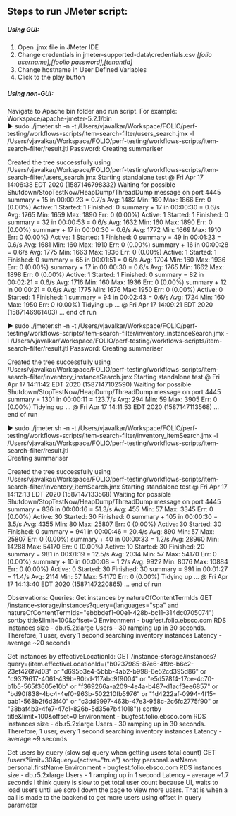 ## Steps to run JMeter script:
##### Using GUI:
1. Open .jmx file in JMeter IDE
2. Change credentials in jmeter-supported-data\credentials.csv 
_[folio username],[foolio password],[tenantId]_
3. Change hostname in User Defined Variables
4. Click to the play button

##### Using non-GUI:
Navigate to Apache bin folder and run script.
For example:
Workspace/apache-jmeter-5.2.1/bin                                                                                                                                                                                                                            
▶ sudo ./jmeter.sh -n -t /Users/vjavalkar/Workspace/FOLIO/perf-testing/workflows-scripts/item-search-filter/users_search.jmx -l /Users/vjavalkar/Workspace/FOLIO/perf-testing/workflows-scripts/item-search-filter/result.jtl 
Password:
Creating summariser <summary>
Created the tree successfully using /Users/vjavalkar/Workspace/FOLIO/perf-testing/workflows-scripts/item-search-filter/users_search.jmx
Starting standalone test @ Fri Apr 17 14:06:38 EDT 2020 (1587146798332)
Waiting for possible Shutdown/StopTestNow/HeapDump/ThreadDump message on port 4445
summary +     15 in 00:00:23 =    0.7/s Avg:  1482 Min:   160 Max:  1866 Err:     0 (0.00%) Active: 1 Started: 1 Finished: 0
summary +     17 in 00:00:30 =    0.6/s Avg:  1765 Min:  1659 Max:  1890 Err:     0 (0.00%) Active: 1 Started: 1 Finished: 0
summary =     32 in 00:00:53 =    0.6/s Avg:  1632 Min:   160 Max:  1890 Err:     0 (0.00%)
summary +     17 in 00:00:30 =    0.6/s Avg:  1772 Min:  1669 Max:  1910 Err:     0 (0.00%) Active: 1 Started: 1 Finished: 0
summary =     49 in 00:01:23 =    0.6/s Avg:  1681 Min:   160 Max:  1910 Err:     0 (0.00%)
summary +     16 in 00:00:28 =    0.6/s Avg:  1775 Min:  1663 Max:  1936 Err:     0 (0.00%) Active: 1 Started: 1 Finished: 0
summary =     65 in 00:01:51 =    0.6/s Avg:  1704 Min:   160 Max:  1936 Err:     0 (0.00%)
summary +     17 in 00:00:30 =    0.6/s Avg:  1765 Min:  1662 Max:  1898 Err:     0 (0.00%) Active: 1 Started: 1 Finished: 0
summary =     82 in 00:02:21 =    0.6/s Avg:  1716 Min:   160 Max:  1936 Err:     0 (0.00%)
summary +     12 in 00:00:21 =    0.6/s Avg:  1775 Min:  1676 Max:  1950 Err:     0 (0.00%) Active: 0 Started: 1 Finished: 1
summary =     94 in 00:02:43 =    0.6/s Avg:  1724 Min:   160 Max:  1950 Err:     0 (0.00%)
Tidying up ...    @ Fri Apr 17 14:09:21 EDT 2020 (1587146961403)
... end of run
                                                                                                                                                                                                                           
▶ sudo ./jmeter.sh -n -t /Users/vjavalkar/Workspace/FOLIO/perf-testing/workflows-scripts/item-search-filter/inventory_instanceSearch.jmx -l /Users/vjavalkar/Workspace/FOLIO/perf-testing/workflows-scripts/item-search-filter/result.jtl 
Password:
Creating summariser <summary>
Created the tree successfully using /Users/vjavalkar/Workspace/FOLIO/perf-testing/workflows-scripts/item-search-filter/inventory_instanceSearch.jmx
Starting standalone test @ Fri Apr 17 14:11:42 EDT 2020 (1587147102590)
Waiting for possible Shutdown/StopTestNow/HeapDump/ThreadDump message on port 4445
summary =   1301 in 00:00:11 =  123.7/s Avg:   294 Min:    59 Max:  3905 Err:     0 (0.00%)
Tidying up ...    @ Fri Apr 17 14:11:53 EDT 2020 (1587147113568)
... end of run
                                                                                                                                                                                                                           
▶ sudo ./jmeter.sh -n -t /Users/vjavalkar/Workspace/FOLIO/perf-testing/workflows-scripts/item-search-filter/inventory_itemSearch.jmx -l /Users/vjavalkar/Workspace/FOLIO/perf-testing/workflows-scripts/item-search-filter/result.jtl    
Creating summariser <summary>
Created the tree successfully using /Users/vjavalkar/Workspace/FOLIO/perf-testing/workflows-scripts/item-search-filter/inventory_itemSearch.jmx
Starting standalone test @ Fri Apr 17 14:12:13 EDT 2020 (1587147133568)
Waiting for possible Shutdown/StopTestNow/HeapDump/ThreadDump message on port 4445
summary +    836 in 00:00:16 =   51.3/s Avg:   455 Min:    57 Max:  3345 Err:     0 (0.00%) Active: 30 Started: 30 Finished: 0
summary +    105 in 00:00:30 =    3.5/s Avg:  4355 Min:    80 Max: 25807 Err:     0 (0.00%) Active: 30 Started: 30 Finished: 0
summary =    941 in 00:00:46 =   20.4/s Avg:   890 Min:    57 Max: 25807 Err:     0 (0.00%)
summary +     40 in 00:00:33 =    1.2/s Avg: 28960 Min: 14288 Max: 54170 Err:     0 (0.00%) Active: 10 Started: 30 Finished: 20
summary =    981 in 00:01:19 =   12.5/s Avg:  2034 Min:    57 Max: 54170 Err:     0 (0.00%)
summary +     10 in 00:00:08 =    1.2/s Avg:  9922 Min:  8076 Max: 10884 Err:     0 (0.00%) Active: 0 Started: 30 Finished: 30
summary =    991 in 00:01:27 =   11.4/s Avg:  2114 Min:    57 Max: 54170 Err:     0 (0.00%)
Tidying up ...    @ Fri Apr 17 14:13:40 EDT 2020 (1587147220865)
... end of run

Observations:
Queries:
Get instances by natureOfContentTermIds
GET /instance-storage/instances?query=(languages="spa" and natureOfContentTermIds="ebbbdef1-00e1-428b-bc11-314dc0705074") sortby title&limit=100&offset=0 
Environment - bugfest.folio.ebsco.com
RDS instances size - db.r5.2xlarge
Users - 30 ramping up in 30 seconds. Therefore, 1 user, every 1 second searching inventory instances
Latency - average ~20 seconds

Get instances by effectiveLocationId:
GET /instance-storage/instances?query=(item.effectiveLocationId=("b0237985-87e6-4f9c-b6c2-23ef426f7d03" or "d695b3e4-5bbb-4ab2-b998-6e52cd395d86" or "c9379617-4061-439b-80bd-117abc9f9004" or "e5d578f4-17ce-4c70-b1b5-565f3605e10b" or "f369266a-a209-4e4a-b487-d1acf3ee6857" or "bd90f838-4bc4-4ef0-963b-502210fb5976" or "1d4222af-0994-4f15-bab1-568b2f6d3f40" or "c3dd9997-463b-47e3-958c-2c6fc2775f90" or "38baf4b3-4fe7-47c1-826b-5d35e7b41018")) sortby title&limit=100&offset=0
Environment - bugfest.folio.ebsco.com
RDS instances size - db.r5.2xlarge
Users - 30 ramping up in 30 seconds. Therefore, 1 user, every 1 second searching inventory instances
Latency - average ~9 seconds

Get users by query (slow sql query when getting users total count)
GET /users?limit=30&query=(active="true") sortby personal.lastName personal.firstName
Environment - bugfest.folio.ebsco.com
RDS instances size - db.r5.2xlarge
Users - 1 ramping up in 1 second
Latency - average ~1.7 seconds
I think query is slow to get total user count because UI, waits to load users until we scroll down the page to view more users. That is when a call is made to the backend to get more users using offset in query parameter 
